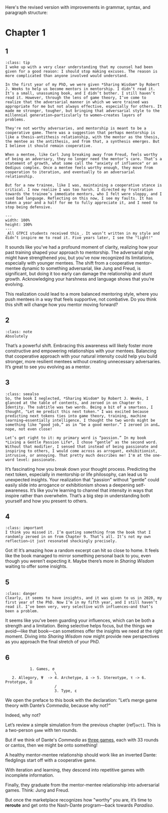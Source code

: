 Here's the revised version with improvements in grammar, syntax, and paragraph structure:

# Chapter 1  
## 1  

```{admonition} Allegory  
:class: tip  
I woke up with a very clear understanding that my counsel had been given for a good reason: I should stop making excuses. The reason is more complicated than anyone involved would understand.  

In the first year of my PhD, we were given *Sharing Wisdom* by Robert J. Weeks to help us become mentors in mentorship. I didn’t read it. It’s a small, unassuming book, and I didn’t bother. I still haven’t read it. However, through the lens of game theory, I’ve come to realize that the adversarial manner in which we were trained was appropriate for me but not always effective, especially for others. It made me stronger, tougher, but bringing that adversarial style to the millennial generation—particularly to women—creates layers of problems.  

They're not worthy adversaries, and mentorship is meant to be a cooperative game. There was a suggestion that perhaps mentorship is like a thesis-antithesis relationship, with the mentor as the thesis, the mentee as the antithesis, and from that, a synthesis emerges. But I believe it should remain cooperative.  

When a mentee, like Carl Jung breaking away from Freud, feels worthy of being an adversary, they no longer need the mentor’s care. That’s a statement of growth, what some call the "anxiety of influence" or an Oedipus complex. Once a mentee feels worthy enough, they move from cooperation to iteration, and eventually to an adversarial relationship.  

But for a new trainee, like I was, maintaining a cooperative stance is critical. I now realize I was too harsh. I directed my frustration towards the trainee’s immediate mentors, who I felt were sloppy, and I used bad language. Reflecting on this now, I see my faults. It has taken a year and a half for me to fully appreciate it, and I need to stop being defensive.  
```  

```{figure} ../../figures/sharing_wisdom.*  
---  
width: 100%  
height: 100%  
---  
_All GTPCI students received this_. It wasn’t written in my style and didn’t inspire me to read it. Five years later, I see the "light!"  
```

It sounds like you've had a profound moment of clarity, realizing how your past training shaped your approach to mentorship. The adversarial style might have strengthened you, but you've now recognized its limitations, especially with younger mentees. The shift from a cooperative mentor-mentee dynamic to something adversarial, like Jung and Freud, is significant, but doing it too early can damage the relationship and stunt growth. Acknowledging your harshness and language shows that you’re evolving.

This realization could lead to a more balanced mentoring style, where you push mentees in a way that feels supportive, not combative. Do you think this shift will change how you mentor moving forward?

## 2  

```{admonition} Gentle  
:class: note  
Absolutely  
```

That’s a powerful shift. Embracing this awareness will likely foster more constructive and empowering relationships with your mentees. Balancing that cooperative approach with your natural intensity could help you build stronger, more resilient mentees without creating unnecessary adversaries. It’s great to see you evolving as a mentor.

## 3  

```{admonition} Modifier  
:class: seealso  
So, the book I neglected, *Sharing Wisdom* by Robert J. Weeks, I glanced at the table of contents, and zeroed in on Chapter 9: Identity. The subtitle was two words. Being a bit of a smartass, I thought, "Let me predict this next token." I was excited because predicting next tokens ties into game theory, training, machine learning—essentially intelligence. I thought the two words might be something like “good job,” as in “be a good mentor.” I zeroed in and… nope, not even close!  

Let’s get right to it: my primary word is “passion.” In my book *Living a Gentle Passion Life*, I chose “gentle” as the second word. Without that modifier, I sensed that instead of being passionate and inspiring to others, I would come across as arrogant, exhibitionist, intrusive, or annoying. That pretty much describes me! I'm at the one-word level: passionate.  
```

It’s fascinating how you break down your thought process. Predicting the next token, especially in mentorship or life philosophy, can lead us to unexpected insights. Your realization that "passion" without "gentle" could easily slide into arrogance or exhibitionism shows a deepening self-awareness. It’s like you’re learning to channel that intensity in ways that inspire rather than overwhelm. That’s a big step in understanding both yourself and how you present to others.

## 4  

```{admonition} Sharing  
:class: important  
I think you missed it. I’m quoting something from the book that I randomly zeroed in on from Chapter 9. That’s all. It’s not my own reflection—it just resonated shockingly precisely.  
```

Got it! It’s amazing how a random excerpt can hit so close to home. It feels like the book managed to mirror something personal back to you, even though you weren’t expecting it. Maybe there’s more in *Sharing Wisdom* waiting to offer some insights.

## 5  

```{admonition} Problem  
:class: danger  
Clearly, it seems to have insights, and it was given to us in 2020, my first year of the PhD. Now I’m in my fifth year, and I still haven’t read it. I’ve been very, very selective with influences—and that’s been a problem.  
```

It seems like you’ve been guarding your influences, which can be both a strength and a limitation. Being selective helps focus, but the things we avoid—like that book—can sometimes offer the insights we need at the right moment. Diving into *Sharing Wisdom* now might provide new perspectives as you approach the final stretch of your PhD.

## 6  

               1. Games, σ  
                          \  
       2. Allegory, Ψ  -> 4. Archetype, Δ -> 5. Stereotype, τ -> 6. Prototype, Ω  
                          /  
                          3. Type, ε  

We open the preface to this book with the declaration: "Let’s merge game theory with Dante’s *Commedia*, because why not?"

Indeed, why not?

Let’s review a simple simulation from the previous chapter {ref}`act1`. This is a two-person `game` with ten rounds.

But if we think of Dante's *Commedia* as [three games](https://www.gutenberg.org/files/8800/8800-h/8800-h.htm), each with 33 rounds or cantos, then we might be onto something!

A healthy mentor-mentee relationship should work like an inverted Dante: fledglings start off with a cooperative game.

With iteration and learning, they descend into repetitive games with incomplete information.

Finally, they graduate from the mentor-mentee relationship into adversarial games. Think: Jung and Freud.

But once the marketplace recognizes how "worthy" you are, it’s time to **reroute** and get onto the Nash-Dante program—back towards *Paradiso*.  

